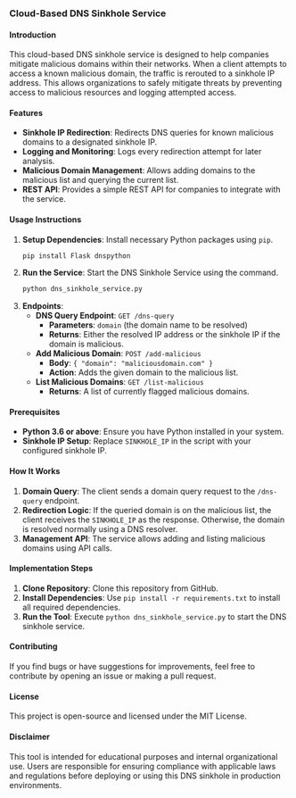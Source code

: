### Cloud-Based DNS Sinkhole Service

#### Introduction
This cloud-based DNS sinkhole service is designed to help companies mitigate malicious domains within their networks. When a client attempts to access a known malicious domain, the traffic is rerouted to a sinkhole IP address. This allows organizations to safely mitigate threats by preventing access to malicious resources and logging attempted access.

#### Features
- **Sinkhole IP Redirection**: Redirects DNS queries for known malicious domains to a designated sinkhole IP.
- **Logging and Monitoring**: Logs every redirection attempt for later analysis.
- **Malicious Domain Management**: Allows adding domains to the malicious list and querying the current list.
- **REST API**: Provides a simple REST API for companies to integrate with the service.

#### Usage Instructions
1. **Setup Dependencies**: Install necessary Python packages using `pip`.
    ```sh
    pip install Flask dnspython
    ```
2. **Run the Service**: Start the DNS Sinkhole Service using the command.
    ```sh
    python dns_sinkhole_service.py
    ```
3. **Endpoints**:
   - **DNS Query Endpoint**: `GET /dns-query`
     - **Parameters**: `domain` (the domain name to be resolved)
     - **Returns**: Either the resolved IP address or the sinkhole IP if the domain is malicious.
   - **Add Malicious Domain**: `POST /add-malicious`
     - **Body**: `{ "domain": "maliciousdomain.com" }`
     - **Action**: Adds the given domain to the malicious list.
   - **List Malicious Domains**: `GET /list-malicious`
     - **Returns**: A list of currently flagged malicious domains.

#### Prerequisites
- **Python 3.6 or above**: Ensure you have Python installed in your system.
- **Sinkhole IP Setup**: Replace `SINKHOLE_IP` in the script with your configured sinkhole IP.

#### How It Works
1. **Domain Query**: The client sends a domain query request to the `/dns-query` endpoint.
2. **Redirection Logic**: If the queried domain is on the malicious list, the client receives the `SINKHOLE_IP` as the response. Otherwise, the domain is resolved normally using a DNS resolver.
3. **Management API**: The service allows adding and listing malicious domains using API calls.

#### Implementation Steps
1. **Clone Repository**: Clone this repository from GitHub.
2. **Install Dependencies**: Use `pip install -r requirements.txt` to install all required dependencies.
3. **Run the Tool**: Execute `python dns_sinkhole_service.py` to start the DNS sinkhole service.

#### Contributing
If you find bugs or have suggestions for improvements, feel free to contribute by opening an issue or making a pull request.

#### License
This project is open-source and licensed under the MIT License.

#### Disclaimer
This tool is intended for educational purposes and internal organizational use. Users are responsible for ensuring compliance with applicable laws and regulations before deploying or using this DNS sinkhole in production environments.
